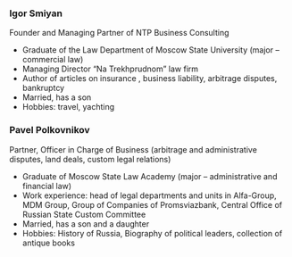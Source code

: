 ### Igor  Smiyan

Founder and Managing Partner of NTP Business Consulting

* Graduate of the Law Department of Moscow State University (major – commercial law)
* Managing Director “Na Trekhprudnom” law firm
* Author of articles on insurance , business liability, arbitrage disputes, bankruptcy
* Married, has a son
* Hobbies: travel, yachting

### Pavel Polkovnikov

Partner, Officer in Charge of Business (arbitrage and administrative disputes, land deals, custom legal relations)

* Graduate of Moscow State Law Academy (major – administrative and financial law)
* Work experience: head of legal departments and units in Alfa-Group, MDM Group, Group of Companies of Promsviazbank, Central Office of Russian State Custom Committee
* Married, has a son and a daughter
* Hobbies: History of Russia, Biography of political leaders, collection of antique books
